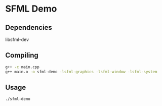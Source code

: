 # SFML Demo

## Dependencies

libsfml-dev


## Compiling

```bash
g++ -c main.cpp
g++ main.o -o sfml-demo -lsfml-graphics -lsfml-window -lsfml-system
```

## Usage

`./sfml-demo`
